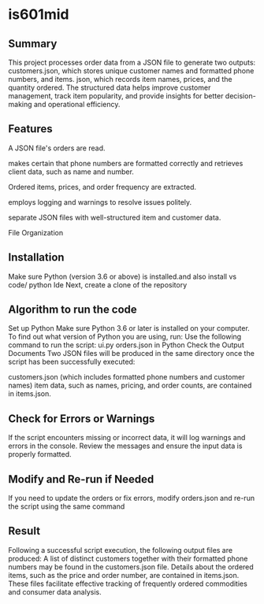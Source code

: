 # is601mid

## Summary
This project processes order data from a JSON file to generate two outputs: customers.json, which stores unique customer names and formatted phone numbers, and items.
json, which records item names, prices, and the quantity ordered. 
The structured data helps improve customer management, track item popularity, and provide insights for better decision-making and operational efficiency.

## Features
A JSON file's orders are read.

makes certain that phone numbers are formatted correctly and retrieves client data, such as name and number.

Ordered items, prices, and order frequency are extracted.

employs logging and warnings to resolve issues politely.

separate JSON files with well-structured item and customer data.

File Organization

## Installation

Make sure Python (version 3.6 or above) is installed.and also install vs code/ python Ide
Next, create a clone of the repository


## Algorithm to run the code
Set up Python
Make sure Python 3.6 or later is installed on your computer. To find out what version of Python you are using, run:
Use the following command to run the script:
ui.py orders.json in Python
Check the Output Documents
Two JSON files will be produced in the same directory once the script has been successfully executed:

customers.json (which includes formatted phone numbers and customer names)
item data, such as names, pricing, and order counts, are contained in items.json.

## Check for Errors or Warnings
If the script encounters missing or incorrect data, it will log warnings and errors in the console. Review the messages and ensure the input data is properly formatted.

## Modify and Re-run if Needed
If you need to update the orders or fix errors, modify orders.json and re-run the script using the same command

## Result

Following a successful script execution, the following output files are produced:
A list of distinct customers together with their formatted phone numbers may be found in the customers.json file.
Details about the ordered items, such as the price and order number, are contained in items.json.
These files facilitate effective tracking of frequently ordered commodities and consumer data analysis.
